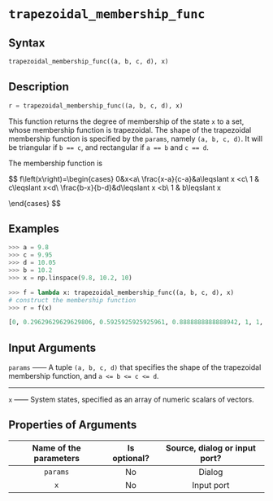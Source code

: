 # `trapezoidal_membership_func`

## Syntax

```python
trapezoidal_membership_func((a, b, c, d), x)
```

## Description

```python
r = trapezoidal_membership_func((a, b, c, d), x)
```

This function returns the degree of membership of the state `x` to a set, whose membership function is trapezoidal.
The shape of the trapezoidal membership function is specified by the `params`, namely `(a, b, c, d)`.
It will be triangular if `b == c`, and rectangular if `a == b` and `c == d`.

The membership function is

$$
f\left(x\right)=\begin{cases}
0&x<a\\
\frac{x-a}{c-a}&a\leqslant x <c\\
1 & c\leqslant x<d\\
\frac{b-x}{b-d}&d\leqslant x <b\\
1 & b\leqslant x

\end{cases}
$$

## Examples

```python
>>> a = 9.8
>>> c = 9.95
>>> d = 10.05
>>> b = 10.2
>>> x = np.linspace(9.8, 10.2, 10)

>>> f = lambda x: trapezoidal_membership_func((a, b, c, d), x)
# construct the membership function
>>> r = f(x)

[0, 0.29629629629629806, 0.5925925925925961, 0.8888888888888942, 1, 1, 0.8888888888888942, 0.5925925925925961, 0.29629629629629806, -0.0]

```

## Input Arguments

`params` —— A tuple `(a, b, c, d)` that specifies the shape of the trapezoidal membership function, and `a <= b <= c <= d`.

---

`x` —— System states, specified as an array of numeric scalars of vectors.

## Properties of Arguments

| Name of the parameters | Is optional? | Source, dialog or input port? |
| :--------------------: | :----------: | :---------------------------: |
|        `params`        |      No      |            Dialog             |
|          `x`           |      No      |          Input port           |
